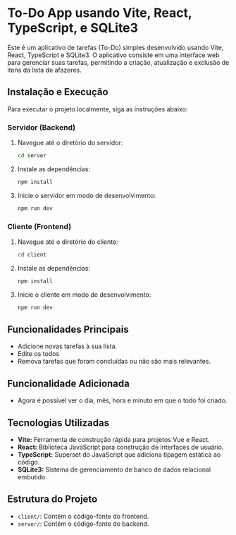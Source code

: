 # To-Do App usando Vite, React, TypeScript, e SQLite3

Este é um aplicativo de tarefas (To-Do) simples desenvolvido usando Vite, React, TypeScript e SQLite3. O aplicativo consiste em uma interface web para gerenciar suas tarefas, permitindo a criação, atualização e exclusão de itens da lista de afazeres.

## Instalação e Execução

Para executar o projeto localmente, siga as instruções abaixo:

### Servidor (Backend)

1. Navegue até o diretório do servidor:
   ```bash
   cd server
   ```

2. Instale as dependências:
   ```bash
   npm install
   ```

3. Inicie o servidor em modo de desenvolvimento:
   ```bash
   npm run dev
   ```

### Cliente (Frontend)

1. Navegue até o diretório do cliente:
   ```bash
   cd client
   ```

2. Instale as dependências:
   ```bash
   npm install
   ```

3. Inicie o cliente em modo de desenvolvimento:
   ```bash
   npm run dev
   ```

## Funcionalidades Principais
- Adicione novas tarefas à sua lista.
- Edite os todos
- Remova tarefas que foram concluídas ou não são mais relevantes.

## Funcionalidade Adicionada

- Agora é possível ver o dia, mês, hora e minuto em que o todo foi criado.

## Tecnologias Utilizadas

- **Vite:** Ferramenta de construção rápida para projetos Vue e React.
- **React:** Biblioteca JavaScript para construção de interfaces de usuário.
- **TypeScript:** Superset do JavaScript que adiciona tipagem estática ao código.
- **SQLite3:** Sistema de gerenciamento de banco de dados relacional embutido.

## Estrutura do Projeto

- `client/`: Contém o código-fonte do frontend.
- `server/`: Contém o código-fonte do backend.
